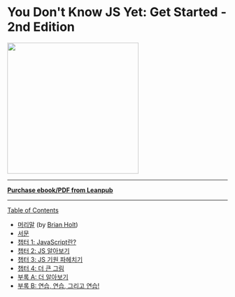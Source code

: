 # You Don't Know JS Yet: Get Started - 2nd Edition

<img src="images/cover.png" width="300">

-----

**[Purchase ebook/PDF from Leanpub](https://leanpub.com/ydkjsy-get-started)**

-----

[Table of Contents](toc.md)

* [머리말](foreword.md) (by [Brian Holt](https://twitter.com/holtbt))
* [서문](../preface.md)
* [챕터 1: JavaScript란?](ch1.md)
* [챕터 2: JS 알아보기](ch2.md)
* [챕터 3: JS 기원 파헤치기](ch3.md)
* [챕터 4: 더 큰 그림](ch4.md)
* [부록 A: 더 알아보기](apA.md)
* [부록 B: 연습, 연습, 그리고 연습!](apB.md)
